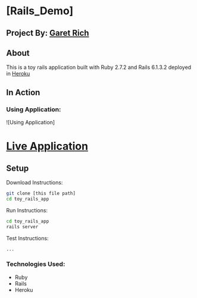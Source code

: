 # [Rails_Demo]

## Project By: [Garet Rich](https://github.com/garet-rich)

## About
This is a toy rails application built with Ruby 2.7.2 and Rails 6.1.3.2 deployed in [Heroku](https://calm-shore-83634.herokuapp.com)

## In Action
### Using Application:
![Using Application]

# [Live Application](https://calm-shore-83634.herokuapp.com)

## Setup
Download Instructions: 
```bash 
git clone [this file path]
cd toy_rails_app
```

Run Instructions:
```bash 
cd toy_rails_app
rails server
```

Test Instructions:
```bash 
...
```

### Technologies Used:
* Ruby
* Rails
* Heroku
